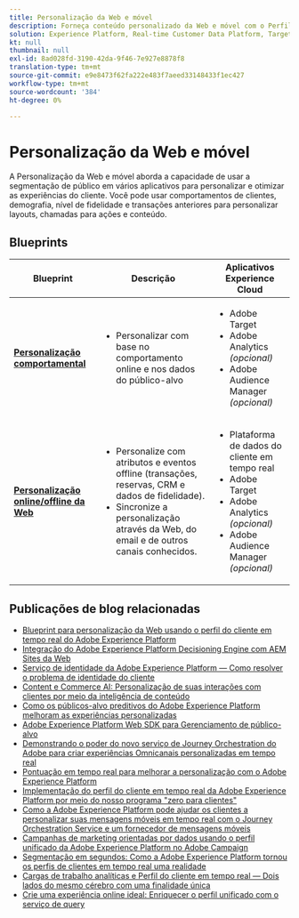 ```yaml
---
title: Personalização da Web e móvel
description: Forneça conteúdo personalizado da Web e móvel com o Perfil do cliente em tempo real.
solution: Experience Platform, Real-time Customer Data Platform, Target, Audience Manager, Analytics, Experience Cloud Services
kt: null
thumbnail: null
exl-id: 8ad028fd-3190-42da-9f46-7e927e8878f8
translation-type: tm+mt
source-git-commit: e9e8473f62fa222e483f7aeed33148433f1ec427
workflow-type: tm+mt
source-wordcount: '384'
ht-degree: 0%

---
```


# Personalização da Web e móvel

A Personalização da Web e móvel aborda a capacidade de usar a segmentação de público em vários aplicativos para personalizar e otimizar as experiências do cliente. Você pode usar comportamentos de clientes, demografia, nível de fidelidade e transações anteriores para personalizar layouts, chamadas para ações e conteúdo.

## Blueprints

| Blueprint | Descrição | Aplicativos Experience Cloud |
|---|---|---|
| **[Personalização comportamental](behavioral.md)** | <ul><li>Personalizar com base no comportamento online e nos dados do público-alvo</li></ul> | <ul><li>Adobe Target</li><li>Adobe Analytics *(opcional)*</li><li>Adobe Audience Manager *(opcional)*</li></ul> |
| **[Personalização online/offline da Web](online-offline.md)** | <ul><li>Personalize com atributos e eventos offline (transações, reservas, CRM e dados de fidelidade).</li><li>Sincronize a personalização através da Web, do email e de outros canais conhecidos.</li></ul> | <ul><li>Plataforma de dados do cliente em tempo real</li><li>Adobe Target</li><li>Adobe Analytics *(opcional)*</li><li>Adobe Audience Manager *(opcional)*</li></ul> |

## Publicações de blog relacionadas

* [Blueprint para personalização da Web usando o perfil do cliente em tempo real do Adobe Experience Platform](https://medium.com/adobetech/blueprint-for-web-personalization-using-adobe-experience-platform-real-time-customer-profile-fef2ce7a4b2f)
* [Integração do Adobe Experience Platform Decisioning Engine com AEM Sites da Web](https://jaeness.medium.com/integrating-adobe-experience-platform-decisioning-engine-with-aem-websites-9c222acd12e2)
* [Serviço de identidade da Adobe Experience Platform — Como resolver o problema de identidade do cliente](https://medium.com/adobetech/adobe-experience-platforms-identity-service-how-to-solve-the-customer-identity-conundrum-f95e22d16ea9)
* [Content e Commerce AI: Personalização de suas interações com clientes por meio da inteligência de conteúdo](https://medium.com/adobetech/content-and-commerce-ai-personalizing-your-interactions-with-customers-through-content-intelligence-dc182601deab)
* [Como os públicos-alvo preditivos do Adobe Experience Platform melhoram as experiências personalizadas](https://medium.com/adobetech/how-adobe-experience-platform-predictive-audiences-improves-personalized-experiences-1f75a60cb7a3)
* [Adobe Experience Platform Web SDK para Gerenciamento de público-alvo](https://medium.com/adobetech/adobe-experience-platform-web-sdk-for-audience-management-751fa6d063bc)
* [Demonstrando o poder do novo serviço de Journey Orchestration do Adobe para criar experiências Omnicanais personalizadas em tempo real](https://medium.com/adobetech/demonstrating-the-power-of-adobes-new-journey-orchestration-service-to-build-personalized-aa60d88cd34)
* [Pontuação em tempo real para melhorar a personalização com o Adobe Experience Platform](https://medium.com/adobetech/real-time-scoring-to-improve-personalization-with-adobe-experience-platform-78d3a47406f7)
* [Implementação do perfil do cliente em tempo real da Adobe Experience Platform por meio do nosso programa &quot;zero para clientes&quot;](https://medium.com/adobetech/implementing-adobe-experience-platform-real-time-customer-profile-through-our-customer-zero-32e7cd952896)
* [Como a Adobe Experience Platform pode ajudar os clientes a personalizar suas mensagens móveis em tempo real com o Journey Orchestration Service e um fornecedor de mensagens móveis](https://medium.com/adobetech/how-adobe-experience-platform-helped-a-client-personalize-their-mobile-messaging-in-real-time-with-7d634aefa098)
* [Campanhas de marketing orientadas por dados usando o perfil unificado da Adobe Experience Platform no Adobe Campaign](https://medium.com/adobetech/data-driven-marketing-campaigns-using-adobe-experience-platforms-unified-profile-in-adobe-campaign-9d9a97e183c4)
* [Segmentação em segundos: Como a Adobe Experience Platform tornou os perfis de clientes em tempo real uma realidade](https://medium.com/adobetech/segmentation-in-seconds-how-adobe-experience-platform-made-real-time-customer-profiles-a-reality-a7a8552b0847)
* [Cargas de trabalho analíticas e Perfil do cliente em tempo real — Dois lados do mesmo cérebro com uma finalidade única](https://medium.com/adobetech/analytical-workloads-and-real-time-customer-profile-two-sides-of-the-same-brain-with-a-cdfac85ce8c1)
* [Crie uma experiência online ideal: Enriquecer o perfil unificado com o serviço de query](https://medium.com/adobetech/build-an-optimal-online-experience-enrich-unified-profile-with-query-service-8027c196ab33)
